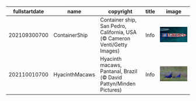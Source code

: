 |fullstartdate|name|copyright|title|image|
|--|--|--|--|--|
202109300700|ContainerShip|Container ship, San Pedro, California, USA (© Cameron Venti/Getty Images)|Info|![](/en-AU/2021/10/202109300700ContainerShip.jpg)|
202110010700|HyacinthMacaws|Hyacinth macaws, Pantanal, Brazil (© David Pattyn/Minden Pictures)|Info|![](/en-AU/2021/10/202110010700HyacinthMacaws.jpg)|
